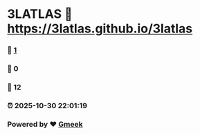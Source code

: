 # 3LATLAS :link: https://3latlas.github.io/3latlas 
### :page_facing_up: [1](https://3latlas.github.io/3latlas/tag.html) 
### :speech_balloon: 0 
### :hibiscus: 12 
### :alarm_clock: 2025-10-30 22:01:19 
### Powered by :heart: [Gmeek](https://github.com/Meekdai/Gmeek)
